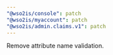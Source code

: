 ```yaml
---
"@wso2is/console": patch
"@wso2is/myaccount": patch
"@wso2is/admin.claims.v1": patch
---
```


Remove attribute name validation.
